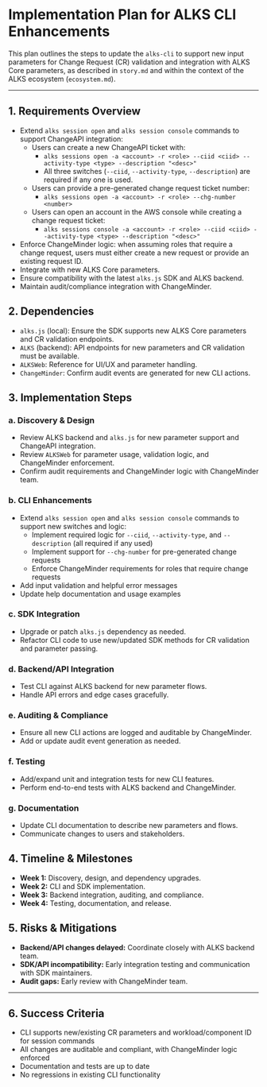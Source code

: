# Implementation Plan for ALKS CLI Enhancements

This plan outlines the steps to update the `alks-cli` to support new input parameters for Change Request (CR) validation and integration with ALKS Core parameters, as described in `story.md` and within the context of the ALKS ecosystem (`ecosystem.md`).

---

## 1. Requirements Overview

- Extend `alks session open` and `alks session console` commands to support ChangeAPI integration:
	- Users can create a new ChangeAPI ticket with:
		- `alks sessions open -a <account> -r <role> --ciid <ciid> --activity-type <type> --description "<desc>"`
		- All three switches (`--ciid`, `--activity-type`, `--description`) are required if any one is used.
	- Users can provide a pre-generated change request ticket number:
		- `alks sessions open -a <account> -r <role> --chg-number <number>`
	- Users can open an account in the AWS console while creating a change request ticket:
		- `alks sessions console -a <account> -r <role> --ciid <ciid> --activity-type <type> --description "<desc>"`
- Enforce ChangeMinder logic: when assuming roles that require a change request, users must either create a new request or provide an existing request ID.
- Integrate with new ALKS Core parameters.
- Ensure compatibility with the latest `alks.js` SDK and ALKS backend.
- Maintain audit/compliance integration with ChangeMinder.

## 2. Dependencies

- `alks.js` (local): Ensure the SDK supports new ALKS Core parameters and CR validation endpoints.
- `ALKS` (backend): API endpoints for new parameters and CR validation must be available.
- `ALKSWeb`: Reference for UI/UX and parameter handling.
- `ChangeMinder`: Confirm audit events are generated for new CLI actions.

## 3. Implementation Steps

### a. Discovery & Design

- Review ALKS backend and `alks.js` for new parameter support and ChangeAPI integration.
- Review `ALKSWeb` for parameter usage, validation logic, and ChangeMinder enforcement.
- Confirm audit requirements and ChangeMinder logic with ChangeMinder team.

### b. CLI Enhancements

- Extend `alks session open` and `alks session console` commands to support new switches and logic:
	- Implement required logic for `--ciid`, `--activity-type`, and `--description` (all required if any used)
	- Implement support for `--chg-number` for pre-generated change requests
	- Enforce ChangeMinder requirements for roles that require change requests
- Add input validation and helpful error messages
- Update help documentation and usage examples

### c. SDK Integration

- Upgrade or patch `alks.js` dependency as needed.
- Refactor CLI code to use new/updated SDK methods for CR validation and parameter passing.

### d. Backend/API Integration

- Test CLI against ALKS backend for new parameter flows.
- Handle API errors and edge cases gracefully.

### e. Auditing & Compliance

- Ensure all new CLI actions are logged and auditable by ChangeMinder.
- Add or update audit event generation as needed.

### f. Testing

- Add/expand unit and integration tests for new CLI features.
- Perform end-to-end tests with ALKS backend and ChangeMinder.

### g. Documentation

- Update CLI documentation to describe new parameters and flows.
- Communicate changes to users and stakeholders.

## 4. Timeline & Milestones

- **Week 1:** Discovery, design, and dependency upgrades.
- **Week 2:** CLI and SDK implementation.
- **Week 3:** Backend integration, auditing, and compliance.
- **Week 4:** Testing, documentation, and release.

## 5. Risks & Mitigations

- **Backend/API changes delayed:** Coordinate closely with ALKS backend team.
- **SDK/API incompatibility:** Early integration testing and communication with SDK maintainers.
- **Audit gaps:** Early review with ChangeMinder team.

---

## 6. Success Criteria

- CLI supports new/existing CR parameters and workload/component ID for session commands
- All changes are auditable and compliant, with ChangeMinder logic enforced
- Documentation and tests are up to date
- No regressions in existing CLI functionality
